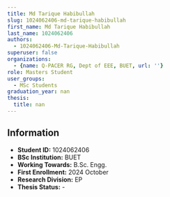 ```yaml
---
title: Md Tarique Habibullah
slug: 1024062406-md-tarique-habibullah
first_name: Md Tarique Habibullah
last_name: 1024062406
authors:
  - 1024062406-Md-Tarique-Habibullah
superuser: false
organizations:
  - {name: Q-PACER RG, Dept of EEE, BUET, url: ''}
role: Masters Student
user_groups:
  - MSc Students
graduation_year: nan
thesis:
  title: nan
---
```


## Information
* **Student ID:** 1024062406
* **BSc Institution:** BUET
* **Working Towards:** B.Sc. Engg.
* **First Enrollment:** 2024 October
* **Research Division:** EP
* **Thesis Status:** -
